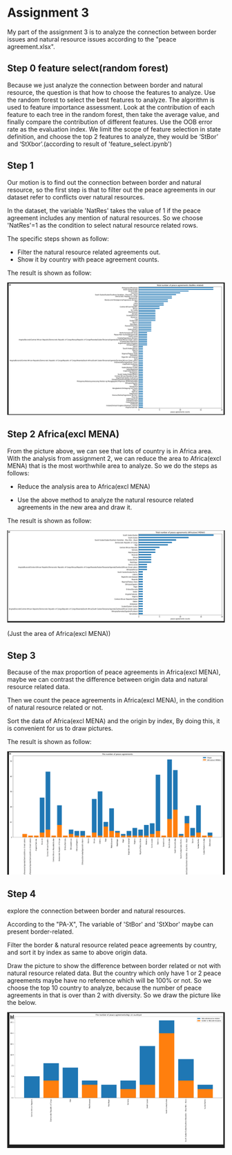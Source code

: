 # Assignment 3 

My part of the assignment 3 is to analyze the connection between border issues and natural resource issues according to the "peace agreement.xlsx".



## Step 0 feature select(random forest)

Because we just analyze the connection between border and natural resource, the question is that how to choose the features to analyze. Use the random forest to select the best features to analyze. The algorithm is used to feature importance assessment. Look at the contribution of each feature to each tree in the random forest, then take the average value, and finally compare the contribution of different features. Use the OOB error rate as the evaluation index. We limit the scope of feature selection in state definition, and choose the top 2 features to analyze, they would be ‘StBor’ and ‘StXbor’.(according to result of 'feature_select.ipynb')

## Step 1 

Our motion is to find out the connection between border and natural resource, so the first step is that to filter out the peace agreements in our dataset refer to conflicts over natural resources.



In the dataset, the variable 'NatRes' takes the value of 1 if the peace agreement includes any mention of natural resources. So we choose 'NatRes'=1 as the condition to select natural resource related rows.



The specific steps shown as follow:

* Filter the natural resource related agreements out.
* Show it by country with peace agreement counts.



The result is shown as follow:

![Figure1](Figure1.png)



## Step 2 Africa(excl MENA)

From the picture above, we can see that lots of country is in Africa area. With the analysis from assignment 2, we can reduce the area to Africa(excl MENA) that is the most worthwhile area to analyze. So we do the steps as follows:

* Reduce the analysis area to Africa(excl MENA)

* Use the above method to analyze the natural resource related agreements in the new area and draw it.



The result is shown as follow:

![Figure2](Figure2.png)

(Just the area of Africa(excl MENA))



## Step 3

Because of the max proportion of peace agreements in Africa(excl MENA), maybe we can contrast the difference between origin data and natural resource related data.

Then we count the peace agreements in Africa(excl MENA), in the condition of natural resource related or not.

Sort the data of Africa(excl MENA) and the origin by index, By doing this, it is convenient for us to draw pictures.



The result is shown as follow:

![Figure3](Figure3.png)



## Step 4

explore the connection between border and natural resources.

According to the "PA-X", The variable of 'StBor' and 'StXbor' maybe can present border-related. 

Filter the border & natural resource related peace agreements by country, and sort it by index as same to above origin data. 

Draw the picture to show the difference between border related or not with natural resource related data. But the country which only have 1 or 2 peace agreements maybe have no reference which will be 100% or not. So we choose the top 10 country to analyze, because the number of peace agreements in that is over than 2 with diversity. So we draw the picture like the below.

![image-20201204174057128](Figure4.png)